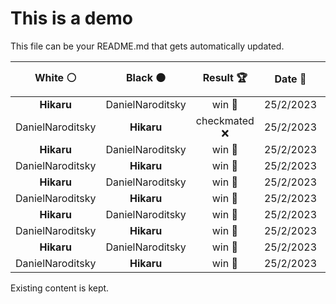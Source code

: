 # This is a demo

This file can be your README.md that gets automatically updated.

<!--START_SECTION:chessStats-->
<!-- Automatically generated with https://github.com/Balastrong/chess-stats-action -->

| White ⚪ | Black ⚫ | Result 🏆 | Date 📅 | Position 🗺️ |
|:---:|:---:|:---:|:---:|:---:|
| **Hikaru** | DanielNaroditsky | win 🥇 | 25/2/2023 | <a href="http://www.ee.unb.ca/cgi-bin/tervo/fen.pl?select=k1Q5/8/8/6N1/3B2K1/8/8/8 b - -">Link</a> |
| DanielNaroditsky | **Hikaru** | checkmated ❌ | 25/2/2023 | <a href="http://www.ee.unb.ca/cgi-bin/tervo/fen.pl?select=1nkr4/Rbrn1p1p/2pN4/N3p3/3PP1p1/1qPB4/1P3PPP/5RK1 b - -">Link</a> |
| **Hikaru** | DanielNaroditsky | win 🥇 | 25/2/2023 | <a href="http://www.ee.unb.ca/cgi-bin/tervo/fen.pl?select=7Q/8/7k/7P/6P1/3B2K1/8/8 b - -">Link</a> |
| DanielNaroditsky | **Hikaru** | win 🥇 | 25/2/2023 | <a href="http://www.ee.unb.ca/cgi-bin/tervo/fen.pl?select=8/7k/p3p3/1p1pP3/P1p3p1/2P5/4nBPK/8 w - -">Link</a> |
| **Hikaru** | DanielNaroditsky | win 🥇 | 25/2/2023 | <a href="http://www.ee.unb.ca/cgi-bin/tervo/fen.pl?select=3Rr3/2p1Pk2/b1p4P/P1B3p1/1P1K1p2/2P5/7P/8 w - -">Link</a> |
| DanielNaroditsky | **Hikaru** | win 🥇 | 25/2/2023 | <a href="http://www.ee.unb.ca/cgi-bin/tervo/fen.pl?select=6K1/q7/8/6k1/6n1/8/8/8 w - -">Link</a> |
| **Hikaru** | DanielNaroditsky | win 🥇 | 25/2/2023 | <a href="http://www.ee.unb.ca/cgi-bin/tervo/fen.pl?select=1k6/1b2q3/1p2pN1p/2p1r3/PpPp1Q2/1P1P4/2K5/6R1 b - -">Link</a> |
| DanielNaroditsky | **Hikaru** | win 🥇 | 25/2/2023 | <a href="http://www.ee.unb.ca/cgi-bin/tervo/fen.pl?select=3Q4/2P3kp/p7/2N3p1/8/4rn1P/8/5q1K w - -">Link</a> |
| **Hikaru** | DanielNaroditsky | win 🥇 | 25/2/2023 | <a href="http://www.ee.unb.ca/cgi-bin/tervo/fen.pl?select=2R1Qbk1/5p1p/3pp1p1/1p6/4Pqn1/1P1P1N2/6PP/4R2K b - -">Link</a> |
| DanielNaroditsky | **Hikaru** | win 🥇 | 25/2/2023 | <a href="http://www.ee.unb.ca/cgi-bin/tervo/fen.pl?select=8/8/8/8/1NK1pkp1/8/7r/8 w - -">Link</a> |

<!--END_SECTION:chessStats-->

Existing content is kept.
